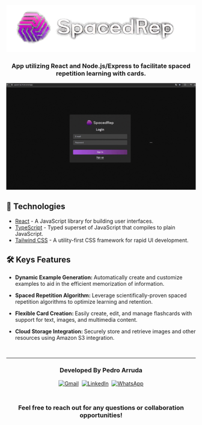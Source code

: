 <br>

<img src="logo-spacedrep.png" alt="Exemplo imagem">
<h3 align="center">
 App utilizing React and Node.js/Express to facilitate spaced repetition learning with cards.
</h3>

![screenshot](./demo.gif)

## 🚀 Technologies

- [React](https://react.dev/) - A JavaScript library for building user interfaces.
- [TypeScript](https://www.typescriptlang.org/) - Typed superset of JavaScript that compiles to plain JavaScript.
- [Tailwind CSS](https://tailwindcss.com/) - A utility-first CSS framework for rapid UI development.

## 🛠 Keys Features

- <b>Dynamic Example Generation: </b> Automatically create and customize examples to aid in the efficient memorization of information.

- <b>Spaced Repetition Algorithm: </b> Leverage scientifically-proven spaced repetition algorithms to optimize learning and retention.

- <b>Flexible Card Creation: </b> Easily create, edit, and manage flashcards with support for text, images, and multimedia content.

- <b>Cloud Storage Integration: </b> Securely store and retrieve images and other resources using Amazon S3 integration.

<br>
<hr>

  <h3 align='center'> Developed By Pedro Arruda </h3> 
  <div style='display: flex; justify-content: center; gap: 8px'> 
    <a href="mailto:seu.email@gmail.com"  title="Gmail" style='height: 40px'>
    <img src="https://img.shields.io/badge/-Gmail-FF0000?style=flat-square&labelColor=FF0000&logo=gmail&logoColor=white&link=LINK-DO-SEU-GMAIL" alt="Gmail" style='height: 25px'/></a>
    <a href="https://www.linkedin.com/in/pedro-scucuglia-arruda/" title="LinkedIn">
    <img src="https://img.shields.io/badge/-Linkedin-0e76a8?style=flat-square&logo=Linkedin&logoColor=white&link=LINK-DO-SEU-LINKEDIN" style='height: 25px' alt="LinkedIn"/></a>
    <a href="https://api.whatsapp.com/send?phone=14998861503" title="WhatsApp">
    <img src="https://img.shields.io/badge/-WhatsApp-25d366?style=flat-square&labelColor=25d366&logo=whatsapp&logoColor=white&link=API-DO-SEU-WHATSAPP" alt="WhatsApp" style='height: 25px'/></a>
  </div>

<h3 align='center'>Feel free to reach out for any questions or collaboration opportunities!
 </h3>
